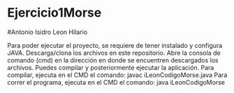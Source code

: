 # Ejercicio1Morse
#Antonio Isidro Leon Hilario

Para poder ejecutar el proyecto, se requiere de tener instalado y configura JAVA.
Descarga/clona los archivos en este repositorio.
Abre la consola de comando (cmd) en la dirección en donde se encuentren descargados los archivos.
Puedes compilar y posteriormente ejecutar la aplicación.
Para compilar, ejecuta en el CMD el comando: javac iLeonCodigoMorse.java
Para correr el programa, ejecuta en el CMD el comando: java iLeonCodigoMorse

